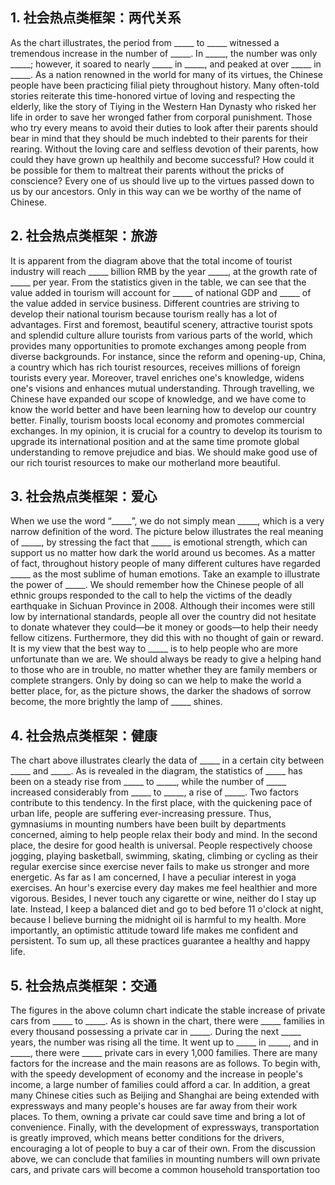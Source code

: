 ## 1. 社会热点类框架：两代关系
As the chart illustrates, the period from _____ to _____ witnessed a tremendous increase in the number of _____. In _____, the number was only _____; however, it soared to nearly _____ in _____, and peaked at over _____ in _____.
As a nation renowned in the world for many of its virtues, the Chinese people have been practicing filial piety throughout history. Many often-told stories reiterate this time-honored virtue of loving and respecting the elderly, like the story of Tiying in the Western Han Dynasty who risked her life in order to save her wronged father from corporal punishment. Those who try every means to avoid their duties to look after their parents should bear in mind that they should be much indebted to their parents for their rearing. Without the loving care and selfless devotion of their parents, how could they have grown up healthily and become successful? How could it be possible for them to maltreat their parents without the pricks of conscience?
Every one of us should live up to the virtues passed down to us by our ancestors. Only in this way can we be worthy of the name of Chinese.

## 2. 社会热点类框架：旅游
It is apparent from the diagram above that the total income of tourist industry will reach _____ billion RMB by the year _____, at the growth rate of _____ per year. From the statistics given in the table, we can see that the value added in tourism will account for _____ of national GDP and _____ of the value added in service business.
Different countries are striving to develop their national tourism because tourism really has a lot of advantages. First and foremost, beautiful scenery, attractive tourist spots and splendid culture allure tourists from various parts of the world, which provides many opportunities to promote exchanges among people from diverse backgrounds. For instance, since the reform and opening-up, China, a country which has rich tourist resources, receives millions of foreign tourists every year. Moreover, travel enriches one's knowledge, widens one's visions and enhances mutual understanding. Through travelling, we Chinese have expanded our scope of knowledge, and we have come to know the world better and have been learning how to develop our country better. Finally, tourism boosts local economy and promotes commercial exchanges.
In my opinion, it is crucial for a country to develop its tourism to upgrade its international position and at the same time promote global understanding to remove prejudice and bias. We should make good use of our rich tourist resources to make our motherland more beautiful.


## 3. 社会热点类框架：爱心
When we use the word “_____”, we do not simply mean _____, which is a very narrow definition of the word. The picture below illustrates the real meaning of _____, by stressing the fact that _____ is emotional strength, which can support us no matter how dark the world around us becomes. As a matter of fact, throughout history people of many different cultures have regarded _____ as the most sublime of human emotions.
Take an example to illustrate the power of _____. We should remember how the Chinese people of all ethnic groups responded to the call to help the victims of the deadly earthquake in Sichuan Province in 2008. Although their incomes were still low by international standards, people all over the country did not hesitate to donate whatever they could—be it money or goods—to help their needy fellow citizens. Furthermore, they did this with no thought of gain or reward.
It is my view that the best way to _____ is to help people who are more unfortunate than we are. We should always be ready to give a helping hand to those who are in trouble, no matter whether they are family members or complete strangers. Only by doing so can we help to make the world a better place, for, as the picture shows, the darker the shadows of sorrow become, the more brightly the lamp of _____ shines.


## 4. 社会热点类框架：健康
The chart above illustrates clearly the data of _____ in a certain city between _____ and _____. As is revealed in the diagram, the statistics of _____ has been on a steady rise from _____ to _____, while the number of _____ increased considerably from _____ to _____, a rise of _____.
Two factors contribute to this tendency. In the first place, with the quickening pace of urban life, people are suffering ever-increasing pressure. Thus, gymnasiums in mounting numbers have been built by departments concerned, aiming to help people relax their body and mind. In the second place, the desire for good health is universal. People respectively choose jogging, playing basketball, swimming, skating, climbing or cycling as their regular exercise since exercise never fails to make us stronger and more energetic.
As far as I am concerned, I have a peculiar interest in yoga exercises. An hour's exercise every day makes me feel healthier and more vigorous. Besides, I never touch any cigarette or wine, neither do I stay up late. Instead, I keep a balanced diet and go to bed before 11 o'clock at night, because I believe burning the midnight oil is harmful to my health. More importantly, an optimistic attitude toward life makes me confident and persistent. To sum up, all these practices guarantee a healthy and happy life.


## 5. 社会热点类框架：交通
The figures in the above column chart indicate the stable increase of private cars from _____ to _____. As is shown in the chart, there were _____ families in every thousand possessing a private car in _____. During the next _____ years, the number was rising all the time. It went up to _____ in _____, and in _____, there were _____ private cars in every 1,000 families.
There are many factors for the increase and the main reasons are as follows. To begin with, with the speedy development of economy and the increase in people's income, a large number of families could afford a car. In addition, a great many Chinese cities such as Beijing and Shanghai are being extended with expressways and many people's houses are far away from their work places. To them, owning a private car could save time and bring a lot of convenience. Finally, with the development of expressways, transportation is greatly improved, which means better conditions for the drivers, encouraging a lot of people to buy a car of their own.
From the discussion above, we can conclude that families in mounting numbers will own private cars, and private cars will become a common household transportation too